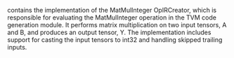 contains the implementation of the MatMulInteger OpIRCreator, which is responsible for evaluating the MatMulInteger operation in the TVM code generation module. It performs matrix multiplication on two input tensors, A and B, and produces an output tensor, Y. The implementation includes support for casting the input tensors to int32 and handling skipped trailing inputs.